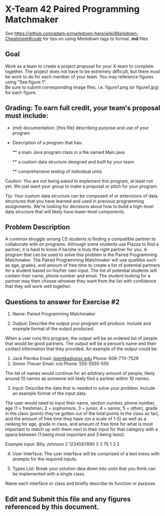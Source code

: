 # X-Team 42 Paired Programming Matchmaker

See https://github.com/adam-p/markdown-here/wiki/Markdown-Cheatsheet#code for tips on using *Markdown* tags to format __.md__ files

## Goal

Work as a team to create a project proposal for your X-team to complete together.
The project does not have to be extremely difficult,
but there must be work to do for each member of your team.
You may reference figures using "See figure 1".  
Be sure to submit corresponding image files, i.e. figure1.png (or figure1.jpg) for each figure.

## Grading: To earn full credit, your team's proposal must include:

* (md) documentation: [this file] describing purpose and use of your program

* Description of a program that has:

  ** a main Java program class in a file named Main.java
  
  ** a custom data structure designed and built by your team
  
  ** comprehensive testing of individual units
  
 Caution: You are not being asked to implement this program, at least not yet. 
 We just want your group to make a proposal or pitch for your program.
 
 Tip: Your custom data structure can be composed of or extensions of data structures that you have learned and used in previous programming assignments.  We're looking for decisions about how to build a high-level data structure that will likely have lower-level components.

## Problem Description

A common struggle among CS students is finding a compatible partner to collaborate with on programs. Although some students use Piazza to find a partner, it is hard to know if he/she is truly the right partner for you. A program that can be used to solve this problem is the Paired Programming Matchmaker. The Paired Programming Matchmaker will use qualities such as age, grades, and amount of free time to create a list of potential partners for a student based on his/her own input. The list of potential students will contain their name, phone number and email. The student looking for a partner may then choose whoever they want from the list with confidence that they will work well together. 

## Questions to answer for Exercise #2

1. Name: Paired Programming Matchmaker



2. Output: Describe the output your program will produce.  Include and example format of the output produced.

When a user runs this program, the output will be an ordered list of people that would be good partners. The output will be a person’s name and their contact information that they provided. An example of the output could be:

1.	Jack Pientka
Email: jpientka@wisc.edu
Phone: 608-770-7529
2.	Simon Theuer
Email: n/a
Phone: 555-5555-555

The list of names would continue for an arbitrary amount of people; likely around 10 names as someone will likely find a partner within 10 names. 

3. Input: Describe the data that is needed to solve your problem. Include an example format of the input data.

The user would need to input their name, section number, phone number, age (1 = freshman, 2 = sophomore, 3 = junior, 4 = senior, 5 = other), grade in the class (points they've gotten out of the total points in the class so far), and the amount of free time they have (on a scale of 1-5) as well as a ranking for age, grade in class, and amount of free time for what is most important to match up with them next to their input for that category with a space between (1 being most important and 3 being least).

Example input:
Billy Johnson
2
1234567890
3 3
75 1
3 2

4. User Interface: The user interface will be comprised of a text menu with prompts for the required inputs.



5. Types List: Break your solution idea down into units that you think can be implemented with a single class.



Name each interface or class and briefly describe its function or purpose.


## Edit and Submit this file and any figures referenced by this document.

